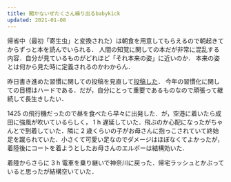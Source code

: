 ```yaml
---
title: 聞かないぜたくさん繰り出るbabykick
updated: 2021-01-08
---
```


帰省中（最初「寄生虫」と変換された）は朝食を用意してもらえるので朝起きてからずっと本を読んでいられる．
人間の知覚に関しての本だが非常に混乱する内容．自分が見ているものがどれほど「それ本来の姿」に近いのか．
本来の姿とは何から見た時に定義されるのかわからん．

昨日書き進めた習慣に関しての投稿を見直して[投稿した](https://sotaro.io/ja/habit)．
今年の習慣化に関しての目標はハードである．だが，自分にとって重要であるものなので頑張って継続して長生きしたい．

1425 の飛行機だったので昼を食べたら早々に出発した．が，空港に着いたら成田に強風が吹いているらしく， 1 h 遅延していた．飛ぶのか心配になったがちゃんとで到着していた．隣に 2 歳くらいの子がお母さんに抱っこされていて終始足を蹴られていた．小さくて可愛い足なのでダメージはほぼなくてよかったが，着陸後にコートを着ようとしたお母さんのエルボーは結構効いた．

着陸からさらに 3 h 電車を乗り継いで神奈川に戻った．帰宅ラッシュとかぶっていると思ったが結構空いていた．
